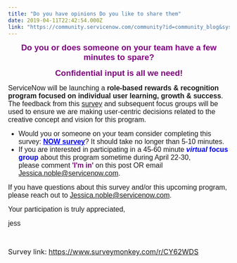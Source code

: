```yaml
---
title: "Do you have opinions Do you like to share them"
date: 2019-04-11T22:42:54.000Z
link: "https://community.servicenow.com/community?id=community_blog&sys_id=9ec76674dbf0f7c8a39a0b55ca9619c2"
---
```

<p style="text-align: center;"><span style="color: #800080; font-size: 14pt; font-family: arial, helvetica, sans-serif;"><strong>Do you or does someone on your team have a few minutes to spare? </strong></span></p>
<p style="text-align: center;"><span style="color: #800080; font-size: 14pt; font-family: arial, helvetica, sans-serif;"><strong>Confidential input is all we need!</strong></span></p>
<p><span style="font-size: 12pt; font-family: arial, helvetica, sans-serif;">ServiceNow will be launching a <strong>role-based rewards &amp; recognition program</strong> <strong>focused on individual user learning, growth &amp; success</strong>. The feedback from this <a href="https://www.surveymonkey.com/r/CY62WDS" rel="nofollow">survey</a> and subsequent focus groups will be used to ensure we are making user-centric decisions related to the creative concept and vision for this program.</span></p>
<ul><li><span style="font-size: 12pt; font-family: arial, helvetica, sans-serif;">Would you or someone on your team consider completing this survey: <span style="color: #0000ff;"><strong><a style="color: #0000ff;" title="Now Survey" href="https://www.surveymonkey.com/r/CY62WDS" target="_blank" rel="noopener noreferrer nofollow"><span style="text-decoration: underline;">NOW </span><span style="text-decoration: underline;">surve</span>y</a></strong></span>? It should take no longer than 5-10 minutes. </span></li><li><span style="font-size: 12pt; font-family: arial, helvetica, sans-serif;">If you are interested in participating in a 45-60 minute <strong><span style="color: #0000ff;"><em>virtual </em>focus group</span></strong> about this program sometime during April 22-30, please comment <span style="color: #800080;"><strong>&#39;I&#39;m in&#39;</strong> </span>on this post OR email <a href="mailto:Jessica.noble&#64;servicenow.com" rel="nofollow">Jessica.noble&#64;servicenow.com</a>.</span> </li></ul>
<p><span style="font-size: 12pt; font-family: arial, helvetica, sans-serif;">If you have questions about this survey and/or this upcoming program, please reach out to <a href="mailto:Jessica.noble&#64;servicenow.com" rel="nofollow">Jessica.noble&#64;servicenow.com</a>.</span></p>
<p><span style="font-size: 12pt; font-family: arial, helvetica, sans-serif;">Your participation is truly appreciated,</span></p>
<p><span style="font-size: 12pt; font-family: arial, helvetica, sans-serif;">jess</span></p>
<p> </p>
<p><span style="font-size: 12pt;">Survey link: <a href="https://www.surveymonkey.com/r/CY62WDS" rel="nofollow">https://www.surveymonkey.com/r/CY62WDS</a></span></p>